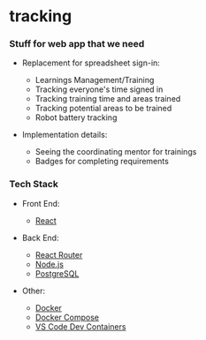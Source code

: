 # tracking

### Stuff for web app that we need
 - Replacement for spreadsheet sign-in:
   - Learnings Management/Training
   - Tracking everyone's time signed in
   - Tracking training time and areas trained
   - Tracking potential areas to be trained
   - Robot battery tracking

 - Implementation details:
   - Seeing the coordinating mentor for trainings
   - Badges for completing requirements


### Tech Stack
 - Front End:
   - [React](https://react.dev/)

 - Back End:
    - [React Router](https://reactrouter.com/en/main)
    - [Node.js](https://nodejs.org/en/docs/)
    - [PostgreSQL](https://www.postgresql.org/docs/)

 - Other:
    - [Docker](https://docs.docker.com/)
    - [Docker Compose](https://docs.docker.com/compose/)
    - [VS Code Dev Containers](https://code.visualstudio.com/docs/devcontainers/containers)
